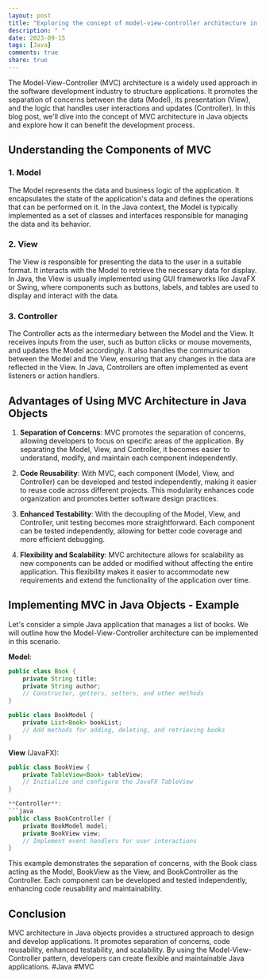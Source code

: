 ```yaml
---
layout: post
title: "Exploring the concept of model-view-controller architecture in Java objects"
description: " "
date: 2023-09-15
tags: [Java]
comments: true
share: true
---
```


The Model-View-Controller (MVC) architecture is a widely used approach in the software development industry to structure applications. It promotes the separation of concerns between the data (Model), its presentation (View), and the logic that handles user interactions and updates (Controller). In this blog post, we'll dive into the concept of MVC architecture in Java objects and explore how it can benefit the development process.

## Understanding the Components of MVC

### 1. Model
The Model represents the data and business logic of the application. It encapsulates the state of the application's data and defines the operations that can be performed on it. In the Java context, the Model is typically implemented as a set of classes and interfaces responsible for managing the data and its behavior.

### 2. View
The View is responsible for presenting the data to the user in a suitable format. It interacts with the Model to retrieve the necessary data for display. In Java, the View is usually implemented using GUI frameworks like JavaFX or Swing, where components such as buttons, labels, and tables are used to display and interact with the data.

### 3. Controller
The Controller acts as the intermediary between the Model and the View. It receives inputs from the user, such as button clicks or mouse movements, and updates the Model accordingly. It also handles the communication between the Model and the View, ensuring that any changes in the data are reflected in the View. In Java, Controllers are often implemented as event listeners or action handlers.

## Advantages of Using MVC Architecture in Java Objects

1. **Separation of Concerns**: MVC promotes the separation of concerns, allowing developers to focus on specific areas of the application. By separating the Model, View, and Controller, it becomes easier to understand, modify, and maintain each component independently.

2. **Code Reusability**: With MVC, each component (Model, View, and Controller) can be developed and tested independently, making it easier to reuse code across different projects. This modularity enhances code organization and promotes better software design practices.

3. **Enhanced Testability**: With the decoupling of the Model, View, and Controller, unit testing becomes more straightforward. Each component can be tested independently, allowing for better code coverage and more efficient debugging.

4. **Flexibility and Scalability**: MVC architecture allows for scalability as new components can be added or modified without affecting the entire application. This flexibility makes it easier to accommodate new requirements and extend the functionality of the application over time.

## Implementing MVC in Java Objects - Example

Let's consider a simple Java application that manages a list of books. We will outline how the Model-View-Controller architecture can be implemented in this scenario.

**Model**:
```java
public class Book {
    private String title;
    private String author;
    // Constructor, getters, setters, and other methods
}

public class BookModel {
    private List<Book> bookList;
    // Add methods for adding, deleting, and retrieving books
}
```

**View** (JavaFX):
```java
public class BookView {
    private TableView<Book> tableView;
    // Initialize and configure the JavaFX TableView
}

**Controller**:
```java
public class BookController {
    private BookModel model;
    private BookView view;
    // Implement event handlers for user interactions
}
```

This example demonstrates the separation of concerns, with the Book class acting as the Model, BookView as the View, and BookController as the Controller. Each component can be developed and tested independently, enhancing code reusability and maintainability.

## Conclusion

MVC architecture in Java objects provides a structured approach to design and develop applications. It promotes separation of concerns, code reusability, enhanced testability, and scalability. By using the Model-View-Controller pattern, developers can create flexible and maintainable Java applications. #Java #MVC